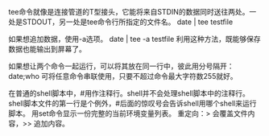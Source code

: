 tee命令就像是连接管道的T型接头，它能将来自STDIN的数据同时送往两处。一处是STDOUT，另一处是tee命令行所指定的文件名。
date | tee testfile

如果想追加数据，使用-a选项。
date | tee -a testfile
利用这种方法，既能够保存数据也能输出到屏幕了。

如果想让两个命令一起运行，可以将其放在同一行中，彼此用分号隔开：
date;who
可将任意命令串联使用，只要不超过命令最大字符数255就好。

在普通的shell脚本中，#用作注释行。shell并不会处理shell脚本中的注释行。shell脚本文件的第一行是个例外，#后面的惊叹号会告诉shell用哪个shell来运行脚本。
用set命令显示一份完整的当前环境变量列表。
重定向：> 会覆盖文件内容，>> 追加内容。
